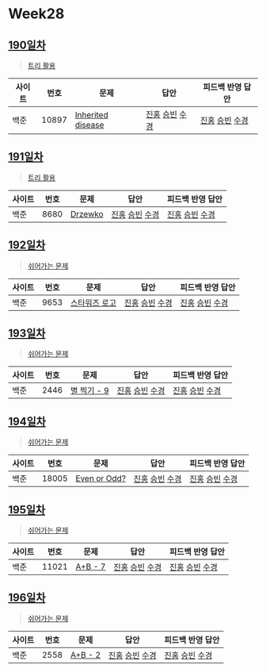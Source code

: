 # Week28

## [190일차](Day190)

> [트리 활용](https://www.acmicpc.net/group/workbook/view/9797/34886)

| 사이트 | 번호  | 문제                                                       | 답안                                                                                          | 피드백 반영 답안                                                                                       |
| ------ | ----- | ---------------------------------------------------------- | --------------------------------------------------------------------------------------------- | ------------------------------------------------------------------------------------------------------ |
| 백준   | 10897 | [Inherited disease](https://www.acmicpc.net/problem/10897) | [진홍](Day190/bj10897_kjh.java) [승빈](Day190/bj10897_wsb.java) [수경](Day190/bj10897_hsk.js) | [진홍](Day190/bj10897_kjh_fb.java) [승빈](Day190/bj10897_wsb_fb.java) [수경](Day190/bj10897_hsk_fb.js) |

## [191일차](Day191)

> [트리 활용](https://www.acmicpc.net/group/workbook/view/9797/34950)

| 사이트 | 번호 | 문제                                            | 답안                                                                                       | 피드백 반영 답안                                                                           |
| ------ | ---- | ----------------------------------------------- | ------------------------------------------------------------------------------------------ | ------------------------------------------------------------------------------------------ |
| 백준   | 8680 | [Drzewko](https://www.acmicpc.net/problem/8680) | [진홍](Day191/bj8680_kjh.java) [승빈](Day191/bj8680_wsb.java) [수경](Day191/bj8680_hsk.js) | [진홍](Day191/bj8680_kjh.java) [승빈](Day191/bj8680_wsb.java) [수경](Day191/bj8680_hsk.js) |

## [192일차](Day192)

> [쉬어가는 문제](https://www.acmicpc.net/group/workbook/view/9797/34963)

| 사이트 | 번호 | 문제                                                  | 답안                                                                                       | 피드백 반영 답안                                                                           |
| ------ | ---- | ----------------------------------------------------- | ------------------------------------------------------------------------------------------ | ------------------------------------------------------------------------------------------ |
| 백준   | 9653 | [스타워즈 로고](https://www.acmicpc.net/problem/9653) | [진홍](Day192/bj9653_kjh.java) [승빈](Day192/bj9653_wsb.java) [수경](Day192/bj9653_hsk.js) | [진홍](Day192/bj9653_kjh.java) [승빈](Day192/bj9653_wsb.java) [수경](Day192/bj9653_hsk.js) |

## [193일차](Day193)

> [쉬어가는 문제](https://www.acmicpc.net/group/workbook/view/9797/35019)

| 사이트 | 번호 | 문제                                                | 답안                                                                                       | 피드백 반영 답안                                                                      |
| ------ | ---- | --------------------------------------------------- | ------------------------------------------------------------------------------------------ | ------------------------------------------------------------------------------------- |
| 백준   | 2446 | [별 찍기 - 9](https://www.acmicpc.net/problem/2446) | [진홍](Day193/bj2446_kjh.java) [승빈](Day193/bj2446_wsb.java) [수경](Day193/bj2446_hsk.js) | [진홍](Day193/bj2446_kjh) [승빈](Day193/bj2446_wsb.java) [수경](Day193/bj2446_hsk.js) |

## [194일차](Day194)

> [쉬어가는 문제](https://www.acmicpc.net/group/workbook/view/9797/35065)

| 사이트 | 번호  | 문제                                                  | 답안                                                                                          | 피드백 반영 답안                                                                         |
| ------ | ----- | ----------------------------------------------------- | --------------------------------------------------------------------------------------------- | ---------------------------------------------------------------------------------------- |
| 백준   | 18005 | [Even or Odd?](https://www.acmicpc.net/problem/18005) | [진홍](Day194/bj18005_kjh.java) [승빈](Day194/bj18005_wsb.java) [수경](Day194/bj18005_hsk.js) | [진홍](Day194/bj18005_kjh) [승빈](Day194/bj18005_wsb.java) [수경](Day194/bj18005_hsk.js) |

## [195일차](Day195)

> [쉬어가는 문제](https://www.acmicpc.net/group/workbook/view/9797/35069)

| 사이트 | 번호  | 문제                                             | 답안                                                                                          | 피드백 반영 답안                                                                              |
| ------ | ----- | ------------------------------------------------ | --------------------------------------------------------------------------------------------- | --------------------------------------------------------------------------------------------- |
| 백준   | 11021 | [A+B - 7](https://www.acmicpc.net/problem/11021) | [진홍](Day195/bj11021_kjh.java) [승빈](Day195/bj11021_wsb.java) [수경](Day195/bj11021_hsk.js) | [진홍](Day195/bj11021_kjh.java) [승빈](Day195/bj11021_wsb.java) [수경](Day195/bj11021_hsk.js) |

## [196일차](Day196)

> [쉬어가는 문제](https://www.acmicpc.net/group/workbook/view/9797/35104)

| 사이트 | 번호 | 문제                                            | 답안                                                                                       | 피드백 반영 답안 |
| ------ | ---- | ----------------------------------------------- | ------------------------------------------------------------------------------------------ | ---------------- |
| 백준   | 2558 | [A+B - 2](https://www.acmicpc.net/problem/2558) | [진홍](Day196/bj2558_kjh.java) [승빈](Day196/bj2558_wsb.java) [수경](Day196/bj2558_hsk.js) | [진홍](Day196/bj2558_kjh.java) [승빈](Day196/bj2558_wsb.java) [수경](Day196/bj2558_hsk.js)  |
